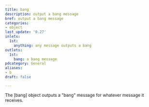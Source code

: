 ```yaml
---
title: bang
description: output a bang message
bref: output a bang message
categories:
- object
last_update: '0.27'
inlets:
  1st:
    anything: any message outputs a bang
outlets:
  1st:
    bang: a bang message
pdcategory: General
aliases:
- b
draft: false

---
```

The [bang] object outputs a "bang" message for whatever message it receives.
